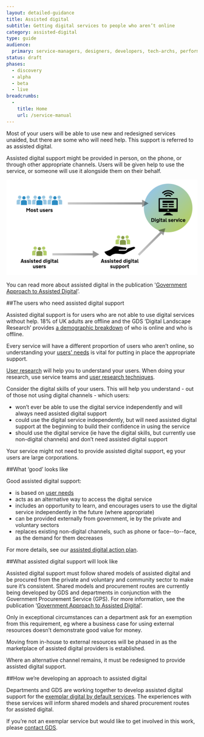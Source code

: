 ```yaml
---
layout: detailed-guidance
title: Assisted digital
subtitle: Getting digital services to people who aren’t online
category: assisted-digital
type: guide
audience:
  primary: service-managers, designers, developers, tech-archs, performance-analysts, user-researchers, content-designers
status: draft
phases:
  - discovery
  - alpha
  - beta
  - live
breadcrumbs:
  -
    title: Home
    url: /service-manual
---
```


Most of your users will be able to use new and redesigned services unaided, but there are some who will need help. This support is referred to as assisted digital.

Assisted digital support might be provided in person, on the phone, or through other appropriate channels. Users will be given help to use the service, or someone will use it alongside them on their behalf.

<img src="/service-manual/assets/images/ad-image.jpg" alt="Diagram showing the digital and assisted digital routes to a digital service" />

You can read more about assisted digital in the publication '[Government Approach to Assisted Digital](http://publications.cabinetoffice.gov.uk/digital/assisted/)’.

##The users who need assisted digital support

Assisted digital support is for users who are not able to use digital services without help. 18% of UK adults are offline and the GDS ‘Digital Landscape Research’ provides [a demographic breakdown](http://publications.cabinetoffice.gov.uk/digital/research/#fig-5) of who is online and who is offline.

Every service will have a different proportion of users who aren’t online, so understanding your [users' needs](/service-manual/users/user-needs.html) is vital for putting in place the appropriate support.

[User research](/service-manual/users/introduction-to-user-research.html) will help you to understand your users. When doing your research, use service teams and [user research techniques](/service-manual/users/user-research#tips-for-user-research).

Consider the digital skills of your users. This will help you understand - out of those not using digital channels - which users:

* won’t ever be able to use the digital service independently and will always need assisted digital support
* could use the digital service independently, but will need assisted digital support at the beginning to build their confidence in using the service
* should use the digital service (ie have the digital skills, but currently use non-digital channels) and don’t need assisted digital support

Your service might not need to provide assisted digital support, eg your users are large corporations.

##What ‘good’ looks like

Good assisted digital support:

* is based on [user needs](/service-manual/users/user-needs.html)
* acts as an alternative way to access the digital service
* includes an opportunity to learn, and encourages users to use the digital service independently in the future (where appropriate)
* can be provided externally from government, ie by the private and voluntary sectors
* replaces existing non-digital channels, such as phone or face--to--face, as the demand for them decreases

For more details, see our [assisted digital action plan](/service-manual/assisted-digital/action-plan.html).

##What assisted digital support will look like

Assisted digital support must follow shared models of assisted digital and be procured from the private and voluntary and community sector to make sure it’s consistent. Shared models and procurement routes are currently being developed by GDS and departments in conjunction with the Government Procurement Service (GPS). For more information, see the publication ‘[Government Approach to Assisted Digital](http://publications.cabinetoffice.gov.uk/digital/assisted/)’.

Only in exceptional circumstances can a department ask for an exemption from this requirement, eg where a business case for using external resources doesn’t demonstrate good value for money.

Moving from in-house to external resources will be phased in as the marketplace of assisted digital providers is established.

Where an alternative channel remains, it must be redesigned to provide assisted digital support.

##How we’re developing an approach to assisted digital

Departments and GDS are working together to develop assisted digital support for the [exemplar digital by default services](http://publications.cabinetoffice.gov.uk/digital/strategy/#action-05). The experiences with these services will inform shared models and shared procurement routes for assisted digital.

If you’re not an exemplar service but would like to get involved in this work, please [contact GDS](/service-manual/feedback).